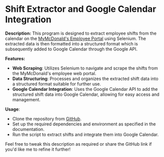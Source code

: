 

# **Shift Extractor and Google Calendar Integration**

**Description:**
This program is designed to extract employee shifts from the calendar on the [MyMcDonald's Employee Portal](https://mymcd.eu) using Selenium. The extracted data is then formatted into a structured format which is subsequently added to Google Calendar through the Google API.

**Features:**
- **Web Scraping**: Utilizes Selenium to navigate and scrape the shifts from the MyMcDonald's employee web portal.
- **Data Structuring**: Processes and organizes the extracted shift data into a structured format suitable for further use.
- **Google Calendar Integration**: Uses the Google Calendar API to add the structured shift data into Google Calendar, allowing for easy access and management.

**Usage**:
- Clone the repository from [GitHub](https://github.com/Nandaki/mymcd.eu-shifts).
- Set up the required dependencies and environment as specified in the documentation.
- Run the script to extract shifts and integrate them into Google Calendar.

Feel free to tweak this description as required or share the GitHub link if you'd like me to refine it further!
